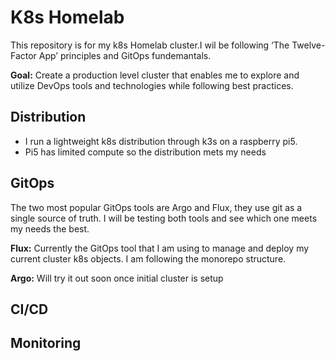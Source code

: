 # K8s Homelab 

This repository is for my k8s Homelab cluster.I wil be following ‘The Twelve-Factor App’ principles and GitOps fundemantals.

**Goal:** Create a production level cluster that enables me to explore and utilize DevOps tools and technologies while following best practices.
## Distribution 
- I run a lightweight k8s distribution through k3s on a raspberry pi5.
- Pi5 has limited compute so the distribution mets my needs 


## GitOps

The two most popular GitOps tools are Argo and Flux, they use git as a single source of truth. I will be testing both tools and see which one meets my needs the best. 

**Flux:** Currently the GitOps tool that I am using to manage and deploy my current cluster k8s objects. I am following the monorepo structure.

**Argo:**  Will try it out soon once initial cluster is setup 


## CI/CD

## Monitoring